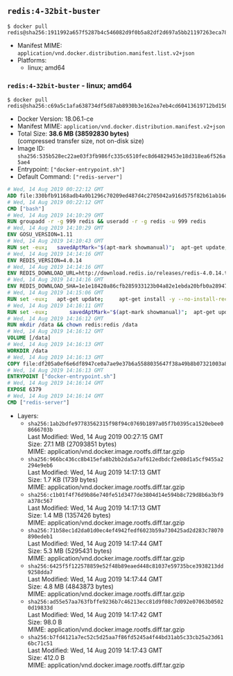 ## `redis:4-32bit-buster`

```console
$ docker pull redis@sha256:1911992a657f5287b4c546082d9f0b5a82df2d697a5bb21197263eca783d459a
```

-	Manifest MIME: `application/vnd.docker.distribution.manifest.list.v2+json`
-	Platforms:
	-	linux; amd64

### `redis:4-32bit-buster` - linux; amd64

```console
$ docker pull redis@sha256:c69a5c1afa638734df5d87ab8930b3e162ea7eb4cd60413619712bd156f4dddb
```

-	Docker Version: 18.06.1-ce
-	Manifest MIME: `application/vnd.docker.distribution.manifest.v2+json`
-	Total Size: **38.6 MB (38592830 bytes)**  
	(compressed transfer size, not on-disk size)
-	Image ID: `sha256:535b528ec22ae03f3fb986fc335c6510fec8d64829453e18d318ea6f526a5ae4`
-	Entrypoint: `["docker-entrypoint.sh"]`
-	Default Command: `["redis-server"]`

```dockerfile
# Wed, 14 Aug 2019 00:22:12 GMT
ADD file:330bfb91168adb4a9b1296c70209ed487d4c2705042a916d575f82b61ab16e61 in / 
# Wed, 14 Aug 2019 00:22:12 GMT
CMD ["bash"]
# Wed, 14 Aug 2019 14:10:29 GMT
RUN groupadd -r -g 999 redis && useradd -r -g redis -u 999 redis
# Wed, 14 Aug 2019 14:10:29 GMT
ENV GOSU_VERSION=1.11
# Wed, 14 Aug 2019 14:10:43 GMT
RUN set -eux; 	savedAptMark="$(apt-mark showmanual)"; 	apt-get update; 	apt-get install -y --no-install-recommends 		ca-certificates 		dirmngr 		gnupg 		wget 	; 	rm -rf /var/lib/apt/lists/*; 		dpkgArch="$(dpkg --print-architecture | awk -F- '{ print $NF }')"; 	wget -O /usr/local/bin/gosu "https://github.com/tianon/gosu/releases/download/$GOSU_VERSION/gosu-$dpkgArch"; 	wget -O /usr/local/bin/gosu.asc "https://github.com/tianon/gosu/releases/download/$GOSU_VERSION/gosu-$dpkgArch.asc"; 		export GNUPGHOME="$(mktemp -d)"; 	gpg --batch --keyserver hkps://keys.openpgp.org --recv-keys B42F6819007F00F88E364FD4036A9C25BF357DD4; 	gpg --batch --verify /usr/local/bin/gosu.asc /usr/local/bin/gosu; 	gpgconf --kill all; 	rm -rf "$GNUPGHOME" /usr/local/bin/gosu.asc; 		apt-mark auto '.*' > /dev/null; 	[ -z "$savedAptMark" ] || apt-mark manual $savedAptMark > /dev/null; 	apt-get purge -y --auto-remove -o APT::AutoRemove::RecommendsImportant=false; 		chmod +x /usr/local/bin/gosu; 	gosu --version; 	gosu nobody true
# Wed, 14 Aug 2019 14:14:16 GMT
ENV REDIS_VERSION=4.0.14
# Wed, 14 Aug 2019 14:14:16 GMT
ENV REDIS_DOWNLOAD_URL=http://download.redis.io/releases/redis-4.0.14.tar.gz
# Wed, 14 Aug 2019 14:14:16 GMT
ENV REDIS_DOWNLOAD_SHA=1e1e18420a86cfb285933123b04a82e1ebda20bfb0a289472745a087587e93a7
# Wed, 14 Aug 2019 14:15:06 GMT
RUN set -eux; 	apt-get update; 	apt-get install -y --no-install-recommends libc6-i386; 	rm -rf /var/lib/apt/lists/*
# Wed, 14 Aug 2019 14:16:11 GMT
RUN set -eux; 		savedAptMark="$(apt-mark showmanual)"; 	apt-get update; 	apt-get install -y --no-install-recommends 		ca-certificates 		wget 				gcc 		gcc-multilib 		libc6-dev-i386 		make 	; 	rm -rf /var/lib/apt/lists/*; 		wget -O redis.tar.gz "$REDIS_DOWNLOAD_URL"; 	echo "$REDIS_DOWNLOAD_SHA *redis.tar.gz" | sha256sum -c -; 	mkdir -p /usr/src/redis; 	tar -xzf redis.tar.gz -C /usr/src/redis --strip-components=1; 	rm redis.tar.gz; 		grep -q '^#define CONFIG_DEFAULT_PROTECTED_MODE 1$' /usr/src/redis/src/server.h; 	sed -ri 's!^(#define CONFIG_DEFAULT_PROTECTED_MODE) 1$!\1 0!' /usr/src/redis/src/server.h; 	grep -q '^#define CONFIG_DEFAULT_PROTECTED_MODE 0$' /usr/src/redis/src/server.h; 		make -C /usr/src/redis -j "$(nproc)" 32bit; 	make -C /usr/src/redis install; 		serverMd5="$(md5sum /usr/local/bin/redis-server | cut -d' ' -f1)"; export serverMd5; 	find /usr/local/bin/redis* -maxdepth 0 		-type f -not -name redis-server 		-exec sh -eux -c ' 			md5="$(md5sum "$1" | cut -d" " -f1)"; 			test "$md5" = "$serverMd5"; 		' -- '{}' ';' 		-exec ln -svfT 'redis-server' '{}' ';' 	; 		rm -r /usr/src/redis; 		apt-mark auto '.*' > /dev/null; 	[ -z "$savedAptMark" ] || apt-mark manual $savedAptMark > /dev/null; 	apt-get purge -y --auto-remove -o APT::AutoRemove::RecommendsImportant=false; 		redis-cli --version; 	redis-server --version
# Wed, 14 Aug 2019 14:16:12 GMT
RUN mkdir /data && chown redis:redis /data
# Wed, 14 Aug 2019 14:16:12 GMT
VOLUME [/data]
# Wed, 14 Aug 2019 14:16:13 GMT
WORKDIR /data
# Wed, 14 Aug 2019 14:16:13 GMT
COPY file:df205a0ef6e6df8947ce0a7ae9e37b6a5588035647f38a49b8b07321003a8a01 in /usr/local/bin/ 
# Wed, 14 Aug 2019 14:16:13 GMT
ENTRYPOINT ["docker-entrypoint.sh"]
# Wed, 14 Aug 2019 14:16:14 GMT
EXPOSE 6379
# Wed, 14 Aug 2019 14:16:14 GMT
CMD ["redis-server"]
```

-	Layers:
	-	`sha256:1ab2bdfe97783562315f98f94c0769b1897a05f7b0395ca1520ebee08666703b`  
		Last Modified: Wed, 14 Aug 2019 00:27:15 GMT  
		Size: 27.1 MB (27093851 bytes)  
		MIME: application/vnd.docker.image.rootfs.diff.tar.gzip
	-	`sha256:966bc436cc8b415efa8b2bb2da5a7af612edbdcf2e08d1a5cf9455a2294e9eb6`  
		Last Modified: Wed, 14 Aug 2019 14:17:13 GMT  
		Size: 1.7 KB (1739 bytes)  
		MIME: application/vnd.docker.image.rootfs.diff.tar.gzip
	-	`sha256:c1b01f4f76d9b86e740fe51d3477de3804d14e594b8c729d8b6a3bf9a378c567`  
		Last Modified: Wed, 14 Aug 2019 14:17:13 GMT  
		Size: 1.4 MB (1357426 bytes)  
		MIME: application/vnd.docker.image.rootfs.diff.tar.gzip
	-	`sha256:71b58ec1d2da01d0ec4ef4942fedf6023b59a730425ad2d283c78070890edeb1`  
		Last Modified: Wed, 14 Aug 2019 14:17:44 GMT  
		Size: 5.3 MB (5295431 bytes)  
		MIME: application/vnd.docker.image.rootfs.diff.tar.gzip
	-	`sha256:6425f5f122578859e52f48b89eaed448c81037e59735bce3938213dd9258dda7`  
		Last Modified: Wed, 14 Aug 2019 14:17:44 GMT  
		Size: 4.8 MB (4843873 bytes)  
		MIME: application/vnd.docker.image.rootfs.diff.tar.gzip
	-	`sha256:ad55e57aa763fbffe9236b7c46213ecc81d9f08c7d092e07063b05020d19833d`  
		Last Modified: Wed, 14 Aug 2019 14:17:42 GMT  
		Size: 98.0 B  
		MIME: application/vnd.docker.image.rootfs.diff.tar.gzip
	-	`sha256:b7fd4121a7ec52c5d25aa7f86fd5245a4f44bd31ab5c33cb25a23d616bc71c51`  
		Last Modified: Wed, 14 Aug 2019 14:17:43 GMT  
		Size: 412.0 B  
		MIME: application/vnd.docker.image.rootfs.diff.tar.gzip
